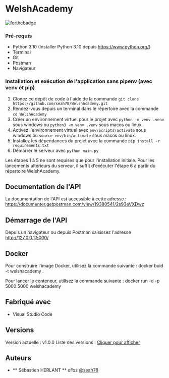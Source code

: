 # WelshAcademy

[![forthebadge](https://forthebadge.com/images/badges/made-with-python.svg)](http://forthebadge.com)

### Pré-requis

- Python 3.10 (Installer Python 3.10 depuis https://www.python.org/)
- Terminal
- Git
- Postman
- Navigateur


### Installation et exécution de l'application sans pipenv (avec venv et pip)

1. Clonez ce dépôt de code à l'aide de la commande `git clone https://github.com/seah78/WelshAcademy.git`
2. Rendez-vous depuis un terminal dans le répertoire avec la commande `cd WelshAcademy`
3. Créer un environnement virtuel pour le projet avec `python -m venv .venv` sous windows ou `python3 -m venv .venv` sous macos ou linux.
4. Activez l'environnement virtuel avec `env\Scripts\activate` sous windows ou `source env/bin/activate` sous macos ou linux.
5. Installez les dépendances du projet avec la commande `pip install -r requirements.txt`
6. Démarrer le serveur avec `python main.py`

Les étapes 1 à 5 ne sont requises que pour l'installation initiale. Pour les lancements ultérieurs du serveur, il suffit d'exécuter l'étape 6 à partir du répertoire WelshAcademy.


## Documentation de l'API

La documentation de l'API est accessible à cette adresse : https://documenter.getpostman.com/view/19380541/2s93eVXDwz

## Démarrage de l'API

Depuis un navigateur ou depuis Postman saisissez l'adresse http://127.0.0.1:5000/

## Docker

Pour construire l'image Docker, utilisez la commande suivante :
docker buid -t welshacademy .

Pour lancer le conteneur, utilisez la commande suivante :
docker run -d -p 5000:5000 welshacademy

## Fabriqué avec

* Visual Studio Code

## Versions

Version actuelle : v1.0.0
Liste des versions : [Cliquer pour afficher](https://github.com/seah78/WelshAcademy/tags)

## Auteurs

* ** Sébastien HERLANT ** _alias_ [@seah78](https://github.com/seah78)

